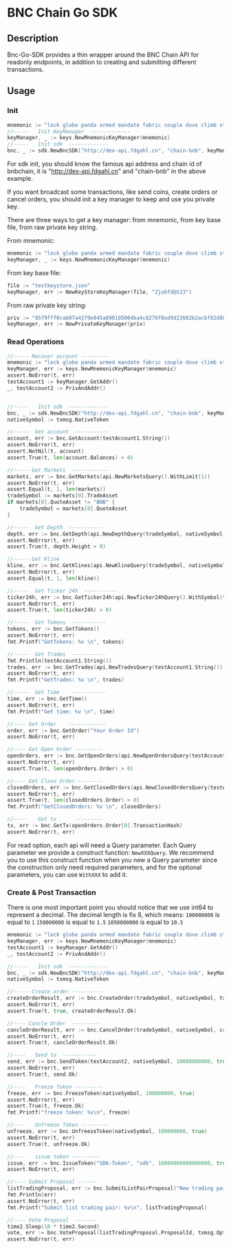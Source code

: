 # BNC Chain Go SDK

## Description

Bnc-Go-SDK provides a thin wrapper around the BNC Chain API for readonly endpoints, in addition to creating and submitting different transactions.

## Usage

### Init

```GO
mnemonic := "lock globe panda armed mandate fabric couple dove climb step stove price recall decrease fire sail ring media enhance excite deny valid ceiling arm"
//-----   Init KeyManager  -------------
keyManager, _ := keys.NewMnemonicKeyManager(mnemonic)
//-----   Init sdk  -------------
bnc, _ := sdk.NewBncSDK("http://dex-api.fdgahl.cn", "chain-bnb", keyManager)

```
For sdk init, you should know the famous api address and chain id of bnbchain, it is "http://dex-api.fdgahl.cn" and "chain-bnb" in the above example.

If you want broadcast some transactions, like send coins, create orders or cancel orders, you should init a key manager to keep and use you private key.

There are three ways to get a key manager: from mnemonic, from key base file, from raw private key string.

From mnemonic:
```Go
mnemonic := "lock globe panda armed mandate fabric couple dove climb step stove price recall decrease fire sail ring media enhance excite deny valid ceiling arm"
keyManager, _ := keys.NewMnemonicKeyManager(mnemonic)
```

From key base file:
```GO
file := "testkeystore.json"
keyManager, err := NewKeyStoreKeyManager(file, "Zjubfd@123")

```

From raw private key string:
```GO
priv := "9579fff0cab07a4379e845a890105004ba4c8276f8ad9d22082b2acbf02d884b"
keyManager, err := NewPrivateKeyManager(priv)
```


### Read Operations

```GO
//----- Recover account ---------
mnemonic := "lock globe panda armed mandate fabric couple dove climb step stove price recall decrease fire sail ring media enhance excite deny valid ceiling arm"
keyManager, err := keys.NewMnemonicKeyManager(mnemonic)
assert.NoError(t, err)
testAccount1 := keyManager.GetAddr()
_, testAccount2 := PrivAndAddr()


//-----   Init sdk  -------------
bnc, _ := sdk.NewBncSDK("http://dex-api.fdgahl.cn", "chain-bnb", keyManager)
nativeSymbol := txmsg.NativeToken

//-----  Get account  -----------
account, err := bnc.GetAccount(testAccount1.String())
assert.NoError(t, err)
assert.NotNil(t, account)
assert.True(t, len(account.Balances) > 0)

//----- Get Markets  ------------
markets, err := bnc.GetMarkets(api.NewMarketsQuery().WithLimit(1))
assert.NoError(t, err)
assert.Equal(t, 1, len(markets))
tradeSymbol := markets[0].TradeAsset
if markets[0].QuoteAsset != "BNB" {
    tradeSymbol = markets[0].QuoteAsset
}

//-----  Get Depth  -----------
depth, err := bnc.GetDepth(api.NewDepthQuery(tradeSymbol, nativeSymbol))
assert.NoError(t, err)
assert.True(t, depth.Height > 0)

//----- Get Kline
kline, err := bnc.GetKlines(api.NewKlineQuery(tradeSymbol, nativeSymbol, "1h").WithLimit(1))
assert.NoError(t, err)
assert.Equal(t, 1, len(kline))

//-----  Get Ticker 24h  -----------
ticker24h, err := bnc.GetTicker24h(api.NewTicker24hQuery().WithSymbol(tradeSymbol, nativeSymbol))
assert.NoError(t, err)
assert.True(t, len(ticker24h) > 0)

//-----  Get Tokens  -----------
tokens, err := bnc.GetTokens()
assert.NoError(t, err)
fmt.Printf("GetTokens: %v \n", tokens)

//-----  Get Trades  -----------
fmt.Println(testAccount1.String())
trades, err := bnc.GetTrades(api.NewTradesQuery(testAccount1.String()).WithSymbol(tradeSymbol, nativeSymbol))
assert.NoError(t, err)
fmt.Printf("GetTrades: %v \n", trades)

//-----  Get Time    -----------
time, err := bnc.GetTime()
assert.NoError(t, err)
fmt.Printf("Get time: %v \n", time)

//---- Get Order    ------------
order, err := bnc.GetOrder("Your Order Id")
assert.NoError(t, err)

//---- Get Open Order ---------
openOrders, err := bnc.GetOpenOrders(api.NewOpenOrdersQuery(testAccount1.String()))
assert.NoError(t, err)
assert.True(t, len(openOrders.Order) > 0)

//---- Get Close Order---------
closedOrders, err := bnc.GetClosedOrders(api.NewClosedOrdersQuery(testAccount1.String()).WithSymbol(tradeSymbol, nativeSymbol))
assert.NoError(t, err)
assert.True(t, len(closedOrders.Order) > 0)
fmt.Printf("GetClosedOrders: %v \n", closedOrders)

//----    Get tx      ---------
tx, err := bnc.GetTx(openOrders.Order[0].TransactionHash)
assert.NoError(t, err)
```

For read option, each api will need a Query parameter. Each Query parameter we provide a construct function: `NewXXXQuery`.
We recommend you to use this construct function when you new a Query parameter since the construction only need required parameters,
and for the optional parameters, you can use `WithXXX` to add it.

### Create & Post Transaction

There is one most important point you should notice that we use int64 to represent a decimal.
The decimal length is fix 8, which means:
`100000000` is equal to `1`
`150000000` is equal to `1.5`
`1050000000` is equal to `10.5`

```GO
mnemonic := "lock globe panda armed mandate fabric couple dove climb step stove price recall decrease fire sail ring media enhance excite deny valid ceiling arm"
keyManager, err := keys.NewMnemonicKeyManager(mnemonic)
testAccount1 := keyManager.GetAddr()
_, testAccount2 := PrivAndAddr()

//-----   Init sdk  -------------
bnc, _ := sdk.NewBncSDK("http://dex-api.fdgahl.cn", "chain-bnb", keyManager)
nativeSymbol := txmsg.NativeToken

//----- Create order -----------
createOrderResult, err := bnc.CreateOrder(tradeSymbol, nativeSymbol, txmsg.OrderSide.BUY, 100000000, 100000000, true)
assert.NoError(t, err)
assert.True(t, true, createOrderResult.Ok)

//---- Cancle Order  ---------
cancleOrderResult, err := bnc.CancelOrder(tradeSymbol, nativeSymbol, createOrderResult.OrderId, createOrderResult.OrderId, true)
assert.NoError(t, err)
assert.True(t, cancleOrderResult.Ok)

//----   Send tx  -----------
send, err := bnc.SendToken(testAccount2, nativeSymbol, 10000000000, true)
assert.NoError(t, err)
assert.True(t, send.Ok)

//----   Freeze Token ---------
freeze, err := bnc.FreezeToken(nativeSymbol, 100000000, true)
assert.NoError(t, err)
assert.True(t, freeze.Ok)
fmt.Printf("freeze token: %v\n", freeze)

//----   Unfreeze Token ---------
unfreeze, err := bnc.UnfreezeToken(nativeSymbol, 100000000, true)
assert.NoError(t, err)
assert.True(t, unfreeze.Ok)

//----   issue token ---------
issue, err := bnc.IssueToken("SDK-Token", "sdk", 10000000000000000, true, false)
assert.NoError(t, err)

//---- Submit Proposal ------
listTradingProposal, err := bnc.SubmitListPairProposal("New trading pair", txmsg.ListTradingPairParams{issue.Symbol, nativeSymbol, 1000000000, "my trade", time2.Now().Add(1 * time2.Hour)}, 200000000000, true)
fmt.Println(err)
assert.NoError(t, err)
fmt.Printf("Submit list trading pair: %v\n", listTradingProposal)

//---- Vote Proposal  -------
time2.Sleep(10 * time2.Second)
vote, err := bnc.VoteProposal(listTradingProposal.ProposalId, txmsg.OptionYes, true)
assert.NoError(t, err)
```